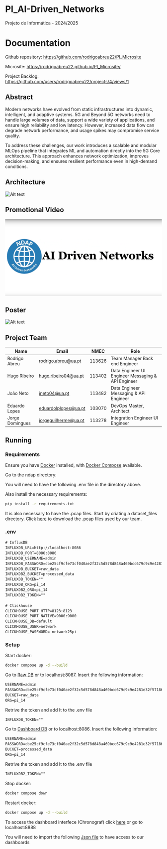 # PI_AI-Driven_Networks
Projeto de Informática - 2024/2025

# Documentation

Github repository: https://github.com/rodrigoabreu22/PI_Microsite

Microsite: https://rodrigoabreu22.github.io/PI_Microsite/

Project Backlog: https://github.com/users/rodrigoabreu22/projects/4/views/1

## Abstract

Modern networks have evolved from static infrastructures into dynamic, intelligent, and adaptive systems. 5G and Beyond 5G networks need to handle large volumes of data, support a wide variety of applications, and ensure high reliability and low latency. However, increased data flow can degrade network performance, and usage spikes may compromise service quality.

To address these challenges, our work introduces a scalable and modular MLOps pipeline that integrates ML and automation directly into the 5G Core architecture. This approach enhances network optimization, improves decision-making, and ensures resilient performance even in high-demand conditions.

## Architecture

![Alt text](https://rodrigoabreu22.github.io/PI_Microsite/assets/images/arquitetura-8c34d7c0e58dfba6ef7ebb16d532fc4f.png)

## Promotional Video

[![Promotional Video](images/promotional_video.png)](https://www.youtube.com/watch?v=lXgchBfzUZE)

## Poster

![Alt text](https://rodrigoabreu22.github.io/PI_Microsite/img/PosterPI.png)

## Project Team

| Name | Email | NMEC | Role |
| ---- | ----- | ---- | ---- |
| Rodrigo Abreu | rodrigo.abreu@ua.pt | 113626 | Team Manager Back end Engineer |
| Hugo Ribeiro | hugo.ribeiro04@ua.pt | 113402​ | Data Engineer UI Engineer Messaging & API Engineer |
| João Neto | jneto04@ua.pt | 113482 | Data Engineer Messaging & API Engineer |
| Eduardo Lopes | eduardolplopes@ua.pt | 103070 | DevOps Master, Architect |
| Jorge Domingues | jorgeguilherme@ua.pt | 113278 | Integration Engineer UI Engineer |

## Running 

### Requirements

Ensure you have [Docker](https://www.docker.com/) installed, with [Docker Compose](https://docs.docker.com/compose/) available.

Go to the ndap directory:

You will need to have the following .env file in the directory above.

Also install the necessary requirements:

```bash
pip install -r requirements.txt
```

It is also necessary to have the .pcap files. Start by criating a dataset_files directory. Click [here](https://unsw-my.sharepoint.com/personal/z5025758_ad_unsw_edu_au/_layouts/15/onedrive.aspx?id=%2Fpersonal%2Fz5025758%5Fad%5Funsw%5Fedu%5Fau%2FDocuments%2FUNSW%2DNB15%20dataset%2Fpcap%20files%2Fpcaps%2017%2D2%2D2015&ga=1) to download the .pcap files used by our team.

### .env

```txt
# InfluxDB
INFLUXDB_URL=http://localhost:8086
INFLUXDB_PORT=8086:8086
INFLUXDB_USERNAME=admin
INFLUXDB_PASSWORD=cbe25cf9cfe73cf040ae2f32c5d578d848a469bcc679c9c9e4281e32f57186af
INFLUXDB_BUCKET=raw_data
INFLUXDB2_BUCKET=processed_data
INFLUXDB_TOKEN=""
INFLUXDB_ORG=pi_14
INFLUXDB2_ORG=pi_14
INFLUXDB2_TOKEN=""

# Clickhouse
CLICKHOUSE_PORT_HTTP=8123:8123
CLICKHOUSE_PORT_NATIVE=9000:9000
CLICKHOUSE_DB=default
CLICKHOUSE_USER=network
CLICKHOUSE_PASSWORD= network25pi
```

### Setup

Start docker:

```bash
docker compose up -d --build
```

Go to [Raw DB](http://localhost:8087) or to localhost:8087. Insert the following information:

```txt
USERNAME=admin
PASSWORD=cbe25cf9cfe73cf040ae2f32c5d578d848a469bcc679c9c9e4281e32f57186af
BUCKET=raw_data
ORG=pi_14
```

Retrive the token and add It to the .env file

```txt
INFLUXDB_TOKEN=""
```

Go to [Dashboard DB](http://localhost:8086) or to localhost:8086. Insert the following information:

```txt
USERNAME=admin
PASSWORD=cbe25cf9cfe73cf040ae2f32c5d578d848a469bcc679c9c9e4281e32f57186af
BUCKET=processed_data
ORG=pi_14
```

Retrive the token and add It to the .env file

```txt
INFLUXDB2_TOKEN=""
```

Stop docker:

```bash
docker compose down
```

Restart docker:

```bash
docker compose up -d --build
```

To access the dashboard interfece (Chronograf) click [here](http://localhost:8888) or go to localhost:8888

You will need to import the following [Json file](<ndap/dashboards.json>) to have access to our dashboards